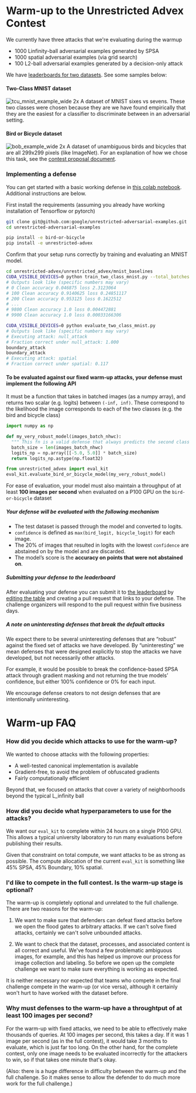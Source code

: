# Warm-up to the Unrestricted Advex Contest

We currently have three attacks that we're evaluating during the warmup

- 1000 Linfinity-ball adversarial examples generated by SPSA
- 1000 spatial adversarial examples (via grid search)
- 100 L2-ball adversarial examples generated by a decision-only attack

We have [leaderboards for two datasets](https://github.com/google/unrestricted-adversarial-examples#user-content-leaderboard). See some samples below:

#### Two-Class MNIST dataset
![tcu_mnist_example_wide 2x](https://user-images.githubusercontent.com/306655/45507996-726bdd00-b748-11e8-90ad-ea701e63f9a2.png)
A dataset of MNIST sixes vs sevens. These two classes were chosen because they are we have found empirically that they are the easiest for a classifier to discriminate between in an adversarial setting.

#### Bird or Bicycle dataset 
![bob_example_wide 2x](https://user-images.githubusercontent.com/306655/45507995-726bdd00-b748-11e8-9074-d93e257ea1a0.png)
A dataset of unambiguous birds and bicycles that are all 299x299 pixels (like ImageNet). For an explanation of how we chose this task, see the [contest proposal document](https://github.com/google/unrestricted-adversarial-examples/blob/master/contest_proposal.md#unambiguous-two-class-bird-or-bicycle-dataset).

### Implementing a defense
You can get started with a basic working defense in [this colab notebook](https://colab.research.google.com/drive/1ISHInSv7zV-r0-vR8JgBCWayuI3MtMQY). Additional instructions are below.

First install the requirements (assuming you already have working installation
of Tensorflow or pytorch)
```bash
git clone git@github.com:google/unrestricted-adversarial-examples.git
cd unrestricted-adversarial-examples

pip install -e bird-or-bicycle
pip install -e unrestricted-advex
```

Confirm that your setup runs correctly by training and evaluating an MNIST model.
```bash
cd unrestricted-advex/unrestricted_advex/mnist_baselines
CUDA_VISIBLE_DEVICES=0 python train_two_class_mnist.py --total_batches 10000
# Outputs look like (specific numbers may vary)
# 0 Clean accuracy 0.046875 loss 2.3123064
# 100 Clean accuracy 0.9140625 loss 0.24851117
# 200 Clean accuracy 0.953125 loss 0.1622512
# ...
# 9800 Clean accuracy 1.0 loss 0.004472881
# 9900 Clean accuracy 1.0 loss 0.00033166306

CUDA_VISIBLE_DEVICES=0 python evaluate_two_class_mnist.py
# Outputs look like (specific numbers may vary)
# Executing attack: null_attack
# Fraction correct under null_attack: 1.000
boundary_attack
boundary_attack
# Executing attack: spatial
# Fraction correct under spatial: 0.117
```

#### To be evaluated against our fixed warm-up attacks, your defense must implement the following API

It must be a function that takes in batched images (as a numpy array), and returns two scalar (e.g. logits) between `(-inf, inf)`. These correspond to the likelihood the image corresponds to each of the two classes (e.g. the bird and bicycle class)

```python
import numpy as np

def my_very_robust_model(images_batch_nhwc):
  """ This fn is a valid defense that always predicts the second class """
  batch_size = len(images_batch_nhwc)
  logits_np = np.array([[-5.0, 5.0]] * batch_size)
  return logits_np.astype(np.float32)

from unrestricted_advex import eval_kit
eval_kit.evaluate_bird_or_bicycle_model(my_very_robust_model)
```

For ease of evaluation, your model must also maintain a throughput of at least **100 images per second** when evaluated on a P100 GPU on the `bird-or-bicycle` dataset

##### Your defense will be evaluated with the following mechanism

- The test dataset is passed through the model and converted to logits.
- `confidence` is defined as `max(bird_logit, bicycle_logit)` for each image.
- The 20% of images that resulted in logits with the lowest `confidence` are abstained on by the model and are discarded.
- The model’s score is the **accuracy on points that were not abstained on**.

##### Submitting your defense to the leaderboard

After evaluating your defense you can submit it to [the leaderboard](https://github.com/google/unrestricted-adversarial-examples#user-content-leaderboard) by [editing the table](https://github.com/google/unrestricted-adversarial-examples/edit/master/README.md) and creating a pull request that links to your defense. The challenge organizers will respond to the pull request within five business days.

##### A note on uninteresting defenses that break the default attacks
We expect there to be several uninteresting defenses that are “robust” against the fixed set of attacks we have developed. By “uninteresting” we mean defenses that were designed explicitly to stop the attacks we have developed, but not necessarily other attacks. 

For example, it would be possible to break the confidence-based SPSA attack through gradient masking and not returning the true models’ confidence, but either 100% confidence or 0% for each input.

We encourage defense creators to not design defenses that are intentionally uninteresting.
 

# Warm-up FAQ

### How did you decide which attacks to use for the warm-up?

We wanted to choose attacks with the following properties:

- A well-tested canonical implementation is available
- Gradient-free, to avoid the problem of obfuscated gradients
- Fairly computationally efficient  

Beyond that, we focused on attacks that cover a variety of neighborhoods beyond the typical L_infinity ball 

### How did you decide what hyperparameters to use for the attacks?

We want our `eval_kit` to complete within 24 hours on a single P100 GPU. This allows a typical university laboratory to run many evaluations before publishing their results.

Given that constraint on total compute, we want attacks to be as strong as possible. The compute allocation of the current `eval_kit` is something like 45% SPSA, 45% Boundary, 10% spatial. 

### I'd like to compete in the full contest. Is the warm-up stage is optional?
The warm-up is completely optional and unrelated to the full challenge. There are two reasons for the warm-up:

1) We want to make sure that defenders can defeat fixed attacks before we open the flood gates to arbitrary attacks. If we can't solve fixed attacks, certainly we can't solve unbounded attacks.

2) We want to check that the dataset, processes, and associated content is all correct and useful. We've found a few problematic ambiguous images, for example, and this has helped us improve our process for image collection and labeling. So before we open up the complete challenge we want to make sure everything is working as expected.

It is neither necessary nor expected that teams who compete in the final challenge compete in the warm-up (or vice versa), although it certainly won't hurt to have worked with the dataset before.

### Why must defenses to the warm-up have a throughtput of at least 100 images per second?
For the warm-up with fixed attacks, we need to be able to effectively make thousands of queries. At 100 images per second, this takes a day. If it was 1 image per second (as in the full contest), it would take 3 months to evaluate, which is just far too long. On the other hand, for the complete contest, only one image needs to be evaluated incorrectly for the attackers to win, so if that takes one minute that's okay.

(Also: there is a huge difference in difficulty between the warm-up and the full challenge. So it makes sense to allow the defender to do much more work for the full challenge.)

